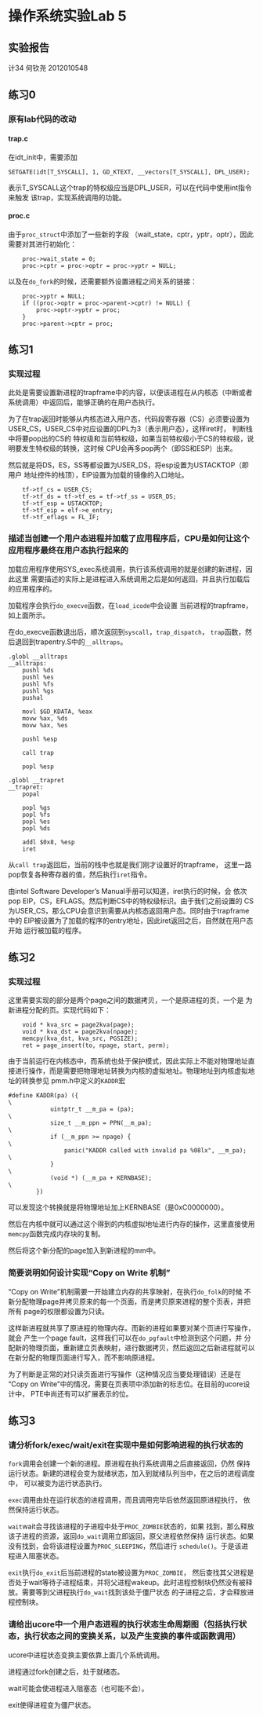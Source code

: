# 操作系统实验Lab 5
## 实验报告

计34 何钦尧 2012010548

## 练习0
### 原有lab代码的改动
#### trap.c
在idt_init中，需要添加

```
SETGATE(idt[T_SYSCALL], 1, GD_KTEXT, __vectors[T_SYSCALL], DPL_USER);
```
表示T\_SYSCALL这个trap的特权级应当是DPL\_USER，可以在代码中使用int指令来触发
该trap，实现系统调用的功能。

#### proc.c
由于```proc_struct```中添加了一些新的字段
（wait\_state，cptr，yptr，optr），因此需要对其进行初始化：

```
    proc->wait_state = 0;
    proc->cptr = proc->optr = proc->yptr = NULL;
```
以及在```do_fork```的时候，还需要额外设置进程之间关系的链接：

```
    proc->yptr = NULL;
    if ((proc->optr = proc->parent->cptr) != NULL) {
        proc->optr->yptr = proc;
    }
    proc->parent->cptr = proc;
```

## 练习1
### 实现过程
此处是需要设置新进程的trapframe中的内容，以便该进程在从内核态（中断或者系统调用）中返回后，能够正确的在用户态执行。

为了在trap返回时能够从内核态进入用户态，代码段寄存器（CS）必须要设置为
USER\_CS，USER\_CS中对应设置的DPL为3（表示用户态），这样iret时，
判断栈中将要pop出的CS的
特权级和当前特权级，如果当前特权级小于CS的特权级，说明要发生特权级的转换，这时候
CPU会再多pop两个（即SS和ESP）出来。

然后就是将DS，ES，SS等都设置为USER\_DS，将esp设置为USTACKTOP（即用户
地址控件的栈顶），EIP设置为加载的镜像的入口地址。

```
    tf->tf_cs = USER_CS;
    tf->tf_ds = tf->tf_es = tf->tf_ss = USER_DS;
    tf->tf_esp = USTACKTOP;
    tf->tf_eip = elf->e_entry;
    tf->tf_eflags = FL_IF;
```

### 描述当创建一个用户态进程并加载了应用程序后，CPU是如何让这个应用程序最终在用户态执行起来的
加载应用程序使用SYS_exec系统调用，执行该系统调用的就是创建的新进程，因此这里
需要描述的实际上是进程进入系统调用之后是如何返回，并且执行加载后的应用程序的。

加载程序会执行```do_execve```函数，在```load_icode```中会设置
当前进程的trapframe，如上面所示。

在do\_execve函数退出后，顺次返回到```syscall```，```trap_dispatch```，
```trap```函数，然后退回到trapentry.S中的```__alltraps```。

```
.globl __alltraps
__alltraps:
    pushl %ds
    pushl %es
    pushl %fs
    pushl %gs
    pushal

    movl $GD_KDATA, %eax
    movw %ax, %ds
    movw %ax, %es

    pushl %esp

    call trap

    popl %esp

.globl __trapret
__trapret:
    popal

    popl %gs
    popl %fs
    popl %es
    popl %ds

    addl $0x8, %esp
    iret
```
从```call trap```返回后，当前的栈中也就是我们刚才设置好的trapframe，
这里一路pop恢复各种寄存器的值，然后执行```iret```指令。

由intel Software Developer’s Manual手册可以知道，iret执行的时候，会
依次pop EIP，CS，EFLAGS。然后判断CS中的特权级标识。由于我们之前设置的
CS为USER\_CS，那么CPU会意识到需要从内核态返回用户态。同时由于trapframe中的
EIP被设置为了加载的程序的entry地址，因此iret返回之后，自然就在用户态开始
运行被加载的程序。

## 练习2
### 实现过程
这里需要实现的部分是两个page之间的数据拷贝，一个是原进程的页，一个是
为新进程分配的页。实现代码如下：

```
    void * kva_src = page2kva(page);
    void * kva_dst = page2kva(npage);
    memcpy(kva_dst, kva_src, PGSIZE);
    ret = page_insert(to, npage, start, perm);
```
由于当前运行在内核态中，而系统也处于保护模式，因此实际上不能对物理地址直接进行操作，而是需要把物理地址转换为内核的虚拟地址。物理地址到内核虚拟地址的转换参见
pmm.h中定义的```KADDR```宏

```
#define KADDR(pa) ({                                                    \
            uintptr_t __m_pa = (pa);                                    \
            size_t __m_ppn = PPN(__m_pa);                               \
            if (__m_ppn >= npage) {                                     \
                panic("KADDR called with invalid pa %08lx", __m_pa);    \
            }                                                           \
            (void *) (__m_pa + KERNBASE);                               \
        })
```
可以发现这个转换就是将物理地址加上KERNBASE（是0xC0000000）。

然后在内核中就可以通过这个得到的内核虚拟地址进行内存的操作，这里直接使用
```memcpy```函数完成内存块的复制。

然后将这个新分配的page加入到新进程的mm中。

### 简要说明如何设计实现“Copy on Write 机制”
“Copy on Write”机制需要一开始建立内存的共享映射，在执行```do_folk```的时候
不新分配物理page并拷贝原来的每一个页面，而是拷贝原来进程的整个页表，并把所有
page的权限都设置为只读。

这样新进程就共享了原进程的物理内存。而新的进程如果要对某个页进行写操作，就会
产生一个page fault，这样我们可以在```do_pgfault```中检测到这个问题，并
分配新的物理页面，重新建立页表映射，进行数据拷贝，然后返回之后新进程就可以
在新分配的物理页面进行写入，而不影响原进程。

为了判断是正常的对只读页面进行写操作（这种情况应当要处理错误）还是在
“Copy on Write”中的情况，需要在页表项中添加新的标志位。在目前的ucore设计中，
PTE中尚还有可以扩展表示的位。


## 练习3
### 请分析fork/exec/wait/exit在实现中是如何影响进程的执行状态的
```fork```调用会创建一个新的进程。原进程在执行系统调用之后直接返回，仍然
保持运行状态。新建的进程会变为就绪状态，加入到就绪队列当中，在之后的进程调度中，
可以被变为运行状态执行。

```exec```调用由处在运行状态的进程调用，而且调用完毕后依然返回原进程执行，
依然保持运行状态。

```wait```wait会寻找该进程的子进程中处于```PROC_ZOMBIE```状态的，如果
找到，那么释放该子进程的资源，返回```do_wait```调用立即返回，原父进程依然保持
运行状态。如果没有找到，会将该进程设置为```PROC_SLEEPING```，然后进行
```schedule()```。于是该进程进入阻塞状态。

```exit```执行```do_exit```后当前进程的state被设置为```PROC_ZOMBIE```，
然后查找其父进程是否处于wait等待子进程结束，并将父进程wakeup。此时进程控制块仍然没有被释放。需要等到父进程执行```do_wait```找到该处于僵尸状态
的子进程之后，才会释放进程控制块。

### 请给出ucore中一个用户态进程的执行状态生命周期图（包括执行状态，执行状态之间的变换关系，以及产生变换的事件或函数调用）
ucore中进程状态变换主要依靠上面几个系统调用。

进程通过fork创建之后，处于就绪态。

wait可能会使进程进入阻塞态（也可能不会）。

exit使得进程变为僵尸状态。
